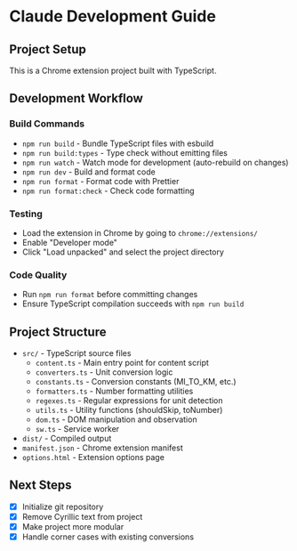 # Claude Development Guide

## Project Setup
This is a Chrome extension project built with TypeScript.

## Development Workflow

### Build Commands
- `npm run build` - Bundle TypeScript files with esbuild
- `npm run build:types` - Type check without emitting files
- `npm run watch` - Watch mode for development (auto-rebuild on changes)
- `npm run dev` - Build and format code
- `npm run format` - Format code with Prettier
- `npm run format:check` - Check code formatting

### Testing
- Load the extension in Chrome by going to `chrome://extensions/`
- Enable "Developer mode"
- Click "Load unpacked" and select the project directory

### Code Quality
- Run `npm run format` before committing changes
- Ensure TypeScript compilation succeeds with `npm run build`

## Project Structure
- `src/` - TypeScript source files
  - `content.ts` - Main entry point for content script
  - `converters.ts` - Unit conversion logic
  - `constants.ts` - Conversion constants (MI_TO_KM, etc.)
  - `formatters.ts` - Number formatting utilities
  - `regexes.ts` - Regular expressions for unit detection
  - `utils.ts` - Utility functions (shouldSkip, toNumber)
  - `dom.ts` - DOM manipulation and observation
  - `sw.ts` - Service worker
- `dist/` - Compiled output
- `manifest.json` - Chrome extension manifest
- `options.html` - Extension options page

## Next Steps
- [x] Initialize git repository
- [x] Remove Cyrillic text from project
- [x] Make project more modular
- [x] Handle corner cases with existing conversions
